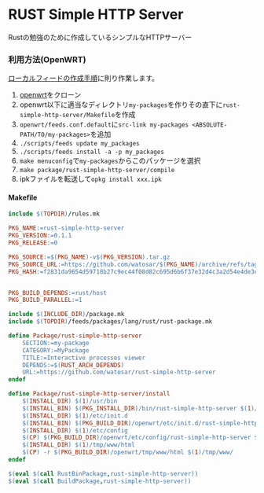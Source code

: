 # RUST Simple HTTP Server
Rustの勉強のために作成しているシンプルなHTTPサーバー


### 利用方法(OpenWRT)
[ローカルフィードの作成手順](https://openwrt.org/docs/guide-developer/toolchain/use-buildsystem#creating_a_local_feed)に則り作業します。
1. [openwrt](https://github.com/openwrt/openwrt)をクローン
2. openwrt以下に適当なディレクトリ`my-packages`を作りその直下に`rust-simple-http-server/Makefile`を作成 
3. `openwrt/feeds.conf.default`に`src-link my-packages <ABSOLUTE-PATH/TO/my-packages>`を追加
4.  `./scripts/feeds update my_packages`
5. `./scripts/feeds install -a -p my_packages`
6. `make menuconfig`で`my-packages`からこのパッケージを選択
7. `make package/rust-simple-http-server/compile`
8. ipkファイルを転送して`opkg install xxx.ipk`

#### Makefile
```Makefile
include $(TOPDIR)/rules.mk

PKG_NAME:=rust-simple-http-server
PKG_VERSION:=0.1.1
PKG_RELEASE:=0

PKG_SOURCE:=$(PKG_NAME)-v$(PKG_VERSION).tar.gz
PKG_SOURCE_URL:=https://github.com/watosar/$(PKG_NAME)/archive/refs/tags/v$(PKG_VERSION).tar.gz?
PKG_HASH:=f2831da9654d59718b27c9ec44f08d82c695d6b6f37e32d4c3a2d54e4de3e440


PKG_BUILD_DEPENDS:=rust/host
PKG_BUILD_PARALLEL:=1

include $(INCLUDE_DIR)/package.mk
include $(TOPDIR)/feeds/packages/lang/rust/rust-package.mk

define Package/rust-simple-http-server
	SECTION:=my-package
	CATEGORY:=MyPackage
	TITLE:=Interactive processes viewer
	DEPENDS:=$(RUST_ARCH_DEPENDS)
	URL:=https://github.com/watosar/rust-simple-http-server
endef

define Package/rust-simple-http-server/install
	$(INSTALL_DIR) $(1)/usr/bin
	$(INSTALL_BIN) $(PKG_INSTALL_DIR)/bin/rust-simple-http-server $(1)/usr/bin
	$(INSTALL_DIR) $(1)/etc/init.d
	$(INSTALL_BIN) $(PKG_BUILD_DIR)/openwrt/etc/init.d/rust-simple-http-server $(1)/etc/init.d/rust-simple-http-server
	$(INSTALL_DIR) $(1)/etc/config
	$(CP) $(PKG_BUILD_DIR)/openwrt/etc/config/rust-simple-http-server $(1)/etc/config/rust-simple-http-server
	$(INSTALL_DIR) $(1)/tmp/www/html
	$(CP) -r $(PKG_BUILD_DIR)/openwrt/tmp/www/html $(1)/tmp/www/
endef

$(eval $(call RustBinPackage,rust-simple-http-server))
$(eval $(call BuildPackage,rust-simple-http-server))
```
